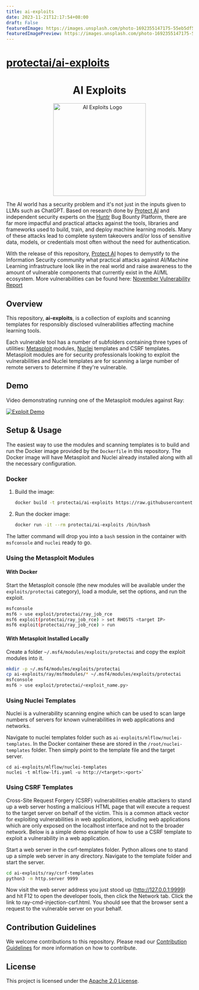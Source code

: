 ```yaml
---
title: ai-exploits
date: 2023-11-21T12:17:54+08:00
draft: False
featuredImage: https://images.unsplash.com/photo-1692355147175-55eb5df57435?ixid=M3w0NjAwMjJ8MHwxfHJhbmRvbXx8fHx8fHx8fDE3MDA1NDAxNTd8&ixlib=rb-4.0.3
featuredImagePreview: https://images.unsplash.com/photo-1692355147175-55eb5df57435?ixid=M3w0NjAwMjJ8MHwxfHJhbmRvbXx8fHx8fHx8fDE3MDA1NDAxNTd8&ixlib=rb-4.0.3
---
```


# [protectai/ai-exploits](https://github.com/protectai/ai-exploits)

<div align="center">

# AI Exploits

  <img width="250" src="https://github.com/protectai/ai-exploits/assets/5151193/aef11c4a-d758-45fe-aab8-c9df714cdbe5" alt="AI Exploits Logo">

</div>

The AI world has a security problem and it's not just in the inputs given to LLMs such as ChatGPT. Based 
on research done by [Protect AI](https://protectai.com) and independent security experts on the [Huntr](https://huntr.com) Bug Bounty Platform, there are far more impactful and practical attacks 
against the tools, libraries and frameworks used to build, train, and deploy machine learning models. Many of these 
attacks lead to complete system takeovers and/or loss of sensitive data, models, or credentials most often without the need
for authentication. 

With the release of this repository, [Protect AI](https://protectai.com) hopes to demystify to the Information Security community what practical attacks against AI/Machine Learning infrastructure look like in the real world and raise awareness to the amount of vulnerable components that currently exist in the AI/ML ecosystem. More vulnerabilities can be found here: [November Vulnerability Report](https://protectai.com/threat-research/november-vulnerability-report)

## Overview

This repository, **ai-exploits**, is a collection of exploits and scanning templates for responsibly disclosed vulnerabilities affecting machine learning tools.

Each vulnerable tool has a number of subfolders containing three types of utilities: [Metasploit](https://github.com/rapid7/metasploit-framework) modules, [Nuclei](https://github.com/projectdiscovery/nuclei) templates
and CSRF templates. Metasploit modules are for security professionals looking to exploit the vulnerabilities and Nuclei templates are for scanning a large number of remote servers to determine if they're vulnerable.

## Demo

Video demonstrating running one of the Metasploit modules against Ray:

[![Exploit Demo](https://img.youtube.com/vi/5aSwPQKKhi4/0.jpg)](https://youtu.be/5aSwPQKKhi4)

## Setup & Usage

The easiest way to use the modules and scanning templates is to build and run the Docker image provided by the `Dockerfile` in this repository. The Docker image will have Metasploit and Nuclei already installed along with all the necessary configuration.

###  Docker

1. Build the image:

   ```bash
   docker build -t protectai/ai-exploits https://raw.githubusercontent.com/protectai/ai-exploits/main/Dockerfile
   ```

2. Run the docker image:
   
   ```bash
   docker run -it --rm protectai/ai-exploits /bin/bash
   ```

The latter command will drop you into a `bash` session in the container with `msfconsole` and `nuclei` ready to go.

### Using the Metasploit Modules

#### With Docker

Start the Metasploit console (the new modules will be available under the `exploits/protectai` category), load a module, set the options, and run the exploit.

   ```bash
   msfconsole
   msf6 > use exploit/protectai/ray_job_rce
   msf6 exploit(protectai/ray_job_rce) > set RHOSTS <target IP>
   msf6 exploit(protectai/ray_job_rce) > run
   ```

#### With Metasploit Installed Locally

Create a folder `~/.msf4/modules/exploits/protectai` and copy the exploit modules into it.

   ```bash
   mkdir -p ~/.msf4/modules/exploits/protectai
   cp ai-exploits/ray/msfmodules/* ~/.msf4/modules/exploits/protectai
   msfconsole
   msf6 > use exploit/protectai/<exploit_name.py>
   ```

### Using Nuclei Templates

Nuclei is a vulnerability scanning engine which can be used to scan large numbers of servers for known vulnerabilities in web applications and networks.

Navigate to nuclei templates folder such as `ai-exploits/mlflow/nuclei-templates`. In the Docker container these are stored in the `/root/nuclei-templates` folder. Then simply point to the template file and the target server.
   ```
   cd ai-exploits/mlflow/nuclei-templates
   nuclei -t mlflow-lfi.yaml -u http://<target>:<port>`
   ```

### Using CSRF Templates

Cross-Site Request Forgery (CSRF) vulnerabilities enable attackers to stand up a web server hosting a malicious HTML page 
that will execute a request to the target server on behalf of the victim. This is a common attack vector for exploiting 
vulnerabilities in web applications, including web applications which are only exposed on the localhost interface and 
not to the broader network. Below is a simple demo example of how to use a CSRF template to exploit a vulnerability in a 
web application.

Start a web server in the csrf-templates folder. Python allows one to stand up a simple web server in any 
directory. Navigate to the template folder and start the server.

   ```bash
   cd ai-exploits/ray/csrf-templates
   python3 -m http.server 9999
   ```

Now visit the web server address you just stood up (http://127.0.0.1:9999) and hit F12 to open 
the developer tools, then click the Network tab. Click the link to ray-cmd-injection-csrf.html. You should see that 
the browser sent a request to the vulnerable server on your behalf.

## Contribution Guidelines

We welcome contributions to this repository. Please read our [Contribution Guidelines](CONTRIBUTING.md) for more information on how to contribute.

## License

This project is licensed under the [Apache 2.0 License](LICENSE).
